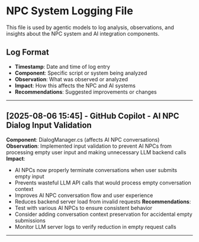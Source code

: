 # NPC System Logging File

This file is used by agentic models to log analysis, observations, and insights about the NPC system and AI integration components.

## Log Format
- **Timestamp**: Date and time of log entry
- **Component**: Specific script or system being analyzed
- **Observation**: What was observed or analyzed
- **Impact**: How this affects the NPC and AI systems
- **Recommendations**: Suggested improvements or changes

---

## [2025-08-06 15:45] - GitHub Copilot - AI NPC Dialog Input Validation
**Component**: DialogManager.cs (affects AI NPC conversations)
**Observation**: Implemented input validation to prevent AI NPCs from processing empty user input and making unnecessary LLM backend calls
**Impact**: 
- AI NPCs now properly terminate conversations when user submits empty input
- Prevents wasteful LLM API calls that would process empty conversation context
- Improves AI NPC conversation flow and user experience
- Reduces backend server load from invalid requests
**Recommendations**: 
- Test with various AI NPCs to ensure consistent behavior
- Consider adding conversation context preservation for accidental empty submissions
- Monitor LLM server logs to verify reduction in empty request calls

---

<!-- Agentic models: Add your logging entries below this line -->

